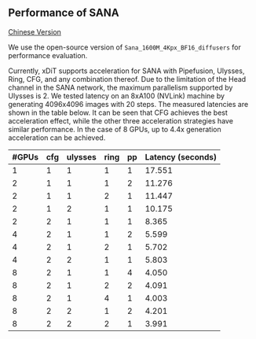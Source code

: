## Performance of SANA
[Chinese Version](./sana_zh.md)

We use the open-source version of `Sana_1600M_4Kpx_BF16_diffusers` for performance evaluation.

Currently, xDiT supports acceleration for SANA with Pipefusion, Ulysses, Ring, CFG, and any combination thereof. Due to the limitation of the Head channel in the SANA network, the maximum parallelism supported by Ulysses is 2. We tested latency on an 8xA100 (NVLink) machine by generating 4096x4096 images with 20 steps. The measured latencies are shown in the table below. It can be seen that CFG achieves the best acceleration effect, while the other three acceleration strategies have similar performance. In the case of 8 GPUs, up to 4.4x generation acceleration can be achieved.

| #GPUs | cfg | ulysses | ring | pp | Latency (seconds) |
|---|---|---|---|---|---|
| 1 | 1 | 1 | 1 | 1 | 17.551 |
| 2 | 1 | 1 | 1 | 2 | 11.276 |
| 2 | 1 | 1 | 2 | 1 | 11.447 |
| 2 | 1 | 2 | 1 | 1 | 10.175 |
| 2 | 2 | 1 | 1 | 1 | 8.365 |
| 4 | 2 | 1 | 1 | 2 | 5.599 |
| 4 | 2 | 1 | 2 | 1 | 5.702 |
| 4 | 2 | 2 | 1 | 1 | 5.803 |
| 8 | 2 | 1 | 1 | 4 | 4.050 |
| 8 | 2 | 1 | 2 | 2 | 4.091 |
| 8 | 2 | 1 | 4 | 1 | 4.003 |
| 8 | 2 | 2 | 1 | 2 | 4.201 |
| 8 | 2 | 2 | 2 | 1 | 3.991 |
